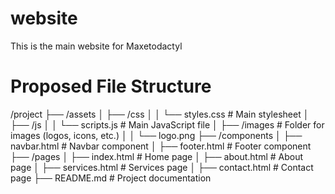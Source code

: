 # website
This is the main website for Maxetodactyl

# Proposed File Structure
/project
├── /assets
│   ├── /css
│   │   └── styles.css         # Main stylesheet
│   ├── /js
│   │   └── scripts.js         # Main JavaScript file
│   ├── /images                # Folder for images (logos, icons, etc.)
│   │   └── logo.png
├── /components
│   ├── navbar.html            # Navbar component
│   ├── footer.html            # Footer component
├── /pages
│   ├── index.html             # Home page
│   ├── about.html             # About page
│   ├── services.html          # Services page
│   ├── contact.html           # Contact page
├── README.md                  # Project documentation
